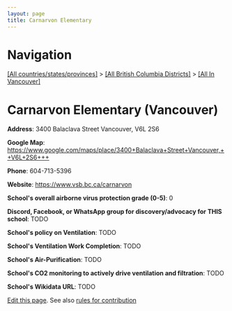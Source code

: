 ```yaml
---
layout: page
title: Carnarvon Elementary
---
```

# Navigation

[[All countries/states/provinces]](../../..) > [[All British Columbia Districts]](../..) > [[All In Vancouver]](..)

# Carnarvon Elementary (Vancouver)

**Address**: 3400 Balaclava Street Vancouver,  V6L 2S6

**Google Map**: <https://www.google.com/maps/place/3400+Balaclava+Street+Vancouver,++V6L+2S6+++>

**Phone**: 604-713-5396

**Website**: <https://www.vsb.bc.ca/carnarvon>

**School's overall airborne virus protection grade (0-5)**: 0

**Discord, Facebook, or WhatsApp group for discovery/advocacy for THIS school**: TODO

**School's policy on Ventilation**: TODO

**School's Ventilation Work Completion**: TODO

**School's Air-Purification**: TODO

**School's CO2 monitoring to actively drive ventilation and filtration**: TODO

**School's Wikidata URL**: TODO


[Edit this page](https://github.com/ventilate-schools/BC/edit/main/./Vancouver/Carnarvon_Elementary.md). See also [rules for contribution](../../../contribution-rules/)